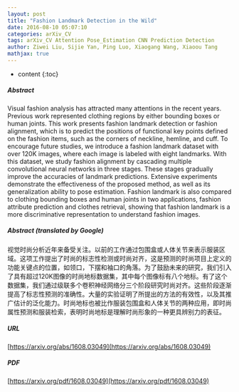 ```yaml
---
layout: post
title: "Fashion Landmark Detection in the Wild"
date: 2016-08-10 05:07:10
categories: arXiv_CV
tags: arXiv_CV Attention Pose_Estimation CNN Prediction Detection
author: Ziwei Liu, Sijie Yan, Ping Luo, Xiaogang Wang, Xiaoou Tang
mathjax: true
---
```


* content
{:toc}

##### Abstract
Visual fashion analysis has attracted many attentions in the recent years. Previous work represented clothing regions by either bounding boxes or human joints. This work presents fashion landmark detection or fashion alignment, which is to predict the positions of functional key points defined on the fashion items, such as the corners of neckline, hemline, and cuff. To encourage future studies, we introduce a fashion landmark dataset with over 120K images, where each image is labeled with eight landmarks. With this dataset, we study fashion alignment by cascading multiple convolutional neural networks in three stages. These stages gradually improve the accuracies of landmark predictions. Extensive experiments demonstrate the effectiveness of the proposed method, as well as its generalization ability to pose estimation. Fashion landmark is also compared to clothing bounding boxes and human joints in two applications, fashion attribute prediction and clothes retrieval, showing that fashion landmark is a more discriminative representation to understand fashion images.

##### Abstract (translated by Google)
视觉时尚分析近年来备受关注。以前的工作通过包围盒或人体关节来表示服装区域。这项工作提出了时尚的标志性检测或时尚对齐，这是预测的时尚项目上定义的功能关键点的位置，如领口，下摆和袖口的角落。为了鼓励未来的研究，我们引入了具有超过120K图像的时尚地标数据集，其中每个图像标有八个地标。有了这个数据集，我们通过级联多个卷积神经网络分三个阶段研究时尚对齐。这些阶段逐渐提高了标志性预测的准确性。大量的实验证明了所提出的方法的有效性，以及其推广估计的泛化能力。时尚地标也被比作服装包围盒和人体关节的两种应用，即时尚属性预测和服装检索，表明时尚地标是理解时尚形象的一种更具辨别力的表征。

##### URL
[https://arxiv.org/abs/1608.03049](https://arxiv.org/abs/1608.03049)

##### PDF
[https://arxiv.org/pdf/1608.03049](https://arxiv.org/pdf/1608.03049)


